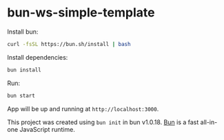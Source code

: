 # bun-ws-simple-template

Install bun:

```bash
curl -fsSL https://bun.sh/install | bash
```

Install dependencies:

```bash
bun install
```

Run:

```bash
bun start
```

App will be up and running at `http://localhost:3000`.

This project was created using `bun init` in bun v1.0.18. [Bun](https://bun.sh) is a fast all-in-one JavaScript runtime.

